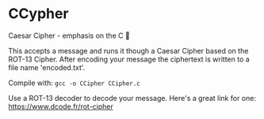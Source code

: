 # CCypher

Caesar Cipher - emphasis on the C 🙂

This accepts a message and runs it though a Caesar Cipher based on the ROT-13 Cipher. After encoding your message the ciphertext is written to a file name 'encoded.txt'.

Compile with: `gcc -o CCipher CCipher.c`

Use a ROT-13 decoder to decode your message.
Here's a great link for one: https://www.dcode.fr/rot-cipher
